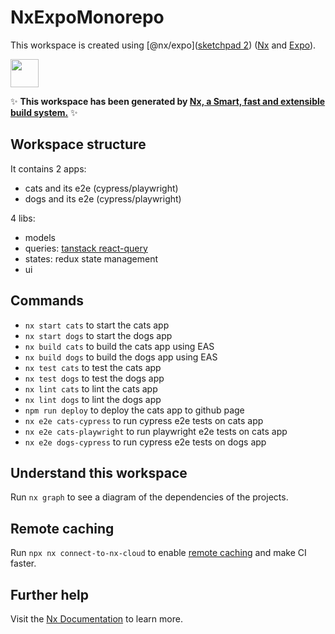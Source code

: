 # NxExpoMonorepo

This workspace is created using [@nx/expo]([sketchpad 2](https://nx.dev/packages/expo)) ([Nx](https://nx.dev) and [Expo](https://expo.io/)).

<a href="https://nx.dev" target="_blank" rel="noreferrer"><img src="https://raw.githubusercontent.com/nrwl/nx/master/images/nx-logo.png" width="45"></a>

✨ **This workspace has been generated by [Nx, a Smart, fast and extensible build system.](https://nx.dev)** ✨

## Workspace structure
It contains 2 apps:
- cats and its e2e (cypress/playwright)
- dogs and its e2e (cypress/playwright)

4 libs:
- models
- queries: [tanstack react-query](https://react-query.tanstack.com/)
- states: redux state management
- ui

## Commands
- `nx start cats` to start the cats app
- `nx start dogs` to start the dogs app
- `nx build cats` to build the cats app using EAS
- `nx build dogs` to build the dogs app using EAS
- `nx test cats` to test the cats app
- `nx test dogs` to test the dogs app
- `nx lint cats` to lint the cats app
- `nx lint dogs` to lint the dogs app
- `npm run deploy` to deploy the cats app to github page
- `nx e2e cats-cypress` to run cypress e2e tests on cats app
- `nx e2e cats-playwright` to run playwright e2e tests on cats app
- `nx e2e dogs-cypress` to run cypress e2e tests on dogs app

## Understand this workspace

Run `nx graph` to see a diagram of the dependencies of the projects.

## Remote caching

Run `npx nx connect-to-nx-cloud` to enable [remote caching](https://nx.app) and make CI faster.

## Further help

Visit the [Nx Documentation](https://nx.dev) to learn more.
